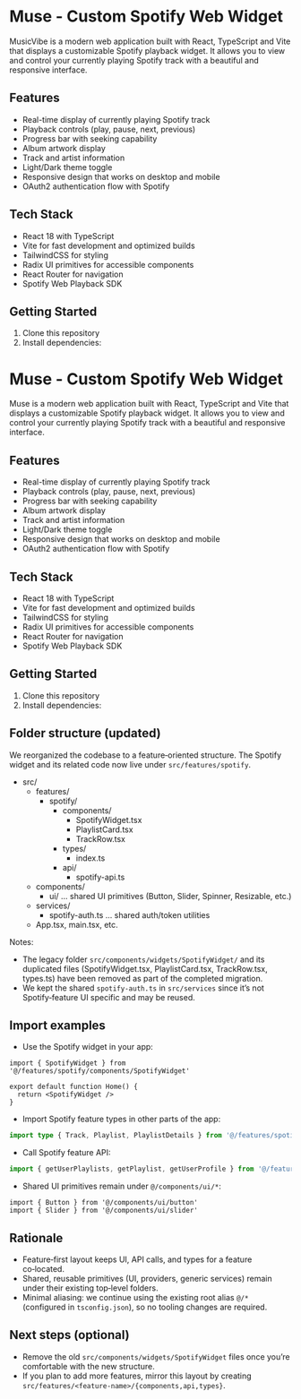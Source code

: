 # Muse - Custom Spotify Web Widget

MusicVibe is a modern web application built with React, TypeScript and Vite that displays a customizable Spotify
playback widget. It allows you to view and control your currently playing Spotify track with a beautiful and responsive
interface.

## Features

- Real-time display of currently playing Spotify track
- Playback controls (play, pause, next, previous)
- Progress bar with seeking capability
- Album artwork display
- Track and artist information
- Light/Dark theme toggle
- Responsive design that works on desktop and mobile
- OAuth2 authentication flow with Spotify

## Tech Stack

- React 18 with TypeScript
- Vite for fast development and optimized builds
- TailwindCSS for styling
- Radix UI primitives for accessible components
- React Router for navigation
- Spotify Web Playback SDK

## Getting Started

1. Clone this repository
2. Install dependencies:
# Muse - Custom Spotify Web Widget

Muse is a modern web application built with React, TypeScript and Vite that displays a customizable Spotify
playback widget. It allows you to view and control your currently playing Spotify track with a beautiful and responsive
interface.

## Features

- Real-time display of currently playing Spotify track
- Playback controls (play, pause, next, previous)
- Progress bar with seeking capability
- Album artwork display
- Track and artist information
- Light/Dark theme toggle
- Responsive design that works on desktop and mobile
- OAuth2 authentication flow with Spotify

## Tech Stack

- React 18 with TypeScript
- Vite for fast development and optimized builds
- TailwindCSS for styling
- Radix UI primitives for accessible components
- React Router for navigation
- Spotify Web Playback SDK

## Getting Started

1. Clone this repository
2. Install dependencies:


## Folder structure (updated)

We reorganized the codebase to a feature‑oriented structure. The Spotify widget and its related code now live under `src/features/spotify`.

- src/
  - features/
    - spotify/
      - components/
        - SpotifyWidget.tsx
        - PlaylistCard.tsx
        - TrackRow.tsx
      - types/
        - index.ts
      - api/
        - spotify-api.ts
  - components/
    - ui/ … shared UI primitives (Button, Slider, Spinner, Resizable, etc.)
  - services/
    - spotify-auth.ts … shared auth/token utilities
  - App.tsx, main.tsx, etc.

Notes:
- The legacy folder `src/components/widgets/SpotifyWidget/` and its duplicated files (SpotifyWidget.tsx, PlaylistCard.tsx, TrackRow.tsx, types.ts) have been removed as part of the completed migration.
- We kept the shared `spotify-auth.ts` in `src/services` since it’s not Spotify‑feature UI specific and may be reused.

## Import examples

- Use the Spotify widget in your app:

```tsx
import { SpotifyWidget } from '@/features/spotify/components/SpotifyWidget'

export default function Home() {
  return <SpotifyWidget />
}
```

- Import Spotify feature types in other parts of the app:

```ts
import type { Track, Playlist, PlaylistDetails } from '@/features/spotify/types'
```

- Call Spotify feature API:

```ts
import { getUserPlaylists, getPlaylist, getUserProfile } from '@/features/spotify/api/spotify-api'
```

- Shared UI primitives remain under `@/components/ui/*`:

```tsx
import { Button } from '@/components/ui/button'
import { Slider } from '@/components/ui/slider'
```

## Rationale

- Feature‑first layout keeps UI, API calls, and types for a feature co‑located.
- Shared, reusable primitives (UI, providers, generic services) remain under their existing top‑level folders.
- Minimal aliasing: we continue using the existing root alias `@/*` (configured in `tsconfig.json`), so no tooling changes are required.

## Next steps (optional)

- Remove the old `src/components/widgets/SpotifyWidget` files once you’re comfortable with the new structure.
- If you plan to add more features, mirror this layout by creating `src/features/<feature-name>/{components,api,types}`.

